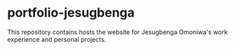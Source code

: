 # portfolio-jesugbenga
This repository contains hosts the website for Jesugbenga Omoniwa's work experience and personal projects.
